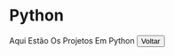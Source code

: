 # Python
Aqui Estão Os Projetos Em Python
<a href=https://github.com/devraulczr><button>Voltar</button></a>
